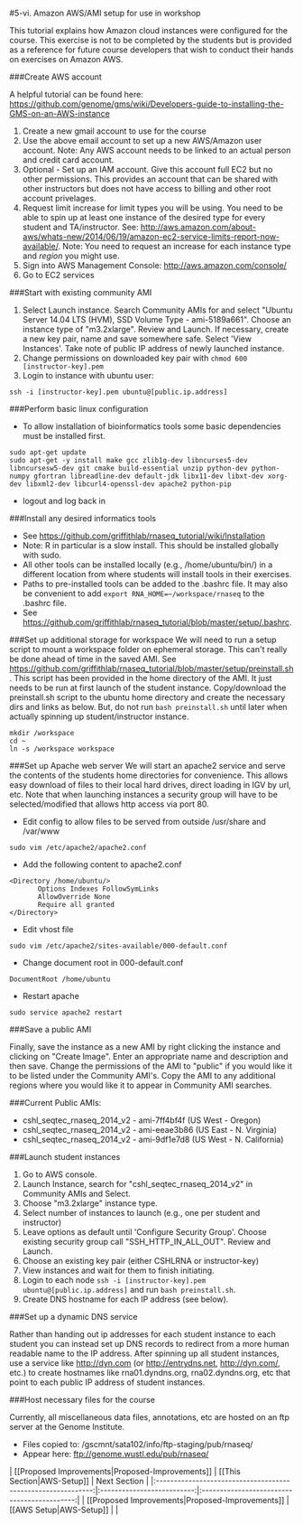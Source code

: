 #5-vi. Amazon AWS/AMI setup for use in workshop

This tutorial explains how Amazon cloud instances were configured for the course.  This exercise is not to be completed by the students but is provided as a reference for future course developers that wish to conduct their hands on exercises on Amazon AWS.

###Create AWS account

A helpful tutorial can be found here:
https://github.com/genome/gms/wiki/Developers-guide-to-installing-the-GMS-on-an-AWS-instance

1. Create a new gmail account to use for the course
2. Use the above email account to set up a new AWS/Amazon user account.
Note: Any AWS account needs to be linked to an actual person and credit card account.
3. Optional - Set up an IAM account. Give this account full EC2 but no other permissions. This provides an account that can be shared with other instructors but does not have access to billing and other root account privelages.
4. Request limit increase for limit types you will be using. You need to be able to spin up at least one instance of the desired type for every student and TA/instructor. See: http://aws.amazon.com/about-aws/whats-new/2014/06/19/amazon-ec2-service-limits-report-now-available/. Note: You need to request an increase for each instance type and *region* you might use.
5. Sign into AWS Management Console: http://aws.amazon.com/console/
6. Go to EC2 services

###Start with existing community AMI

1. Select Launch instance. Search Community AMIs for and select "Ubuntu Server 14.04 LTS (HVM), SSD Volume Type - ami-5189a661". Choose an instance type of "m3.2xlarge". Review and Launch. If necessary, create a new key pair, name and save somewhere safe. Select 'View Instances'. Take note of public IP address of newly launched instance.
2. Change permissions on downloaded key pair with `chmod 600 [instructor-key].pem`
3. Login to instance with ubuntu user:

`ssh -i [instructor-key].pem ubuntu@[public.ip.address]`

###Perform basic linux configuration 
* To allow installation of bioinformatics tools some basic dependencies must be installed first.
```
sudo apt-get update
sudo apt-get -y install make gcc zlib1g-dev libncurses5-dev libncursesw5-dev git cmake build-essential unzip python-dev python-numpy gfortran libreadline-dev default-jdk libx11-dev libxt-dev xorg-dev libxml2-dev libcurl4-openssl-dev apache2 python-pip
```
* logout and log back in

###Install any desired informatics tools
* See https://github.com/griffithlab/rnaseq_tutorial/wiki/Installation 
* Note: R in particular is a slow install. This should be installed globally with sudo.
* All other tools can be installed locally (e.g., /home/ubuntu/bin/) in a different location from where students will install tools in their exercises.
* Paths to pre-installed tools can be added to the .bashrc file. It may also be convenient to add `export RNA_HOME=~/workspace/rnaseq` to the .bashrc file. 
 * See https://github.com/griffithlab/rnaseq_tutorial/blob/master/setup/.bashrc.

###Set up additional storage for workspace
We will need to run a setup script to mount a workspace folder on ephemeral storage. This can't really be done ahead of time in the saved AMI. See https://github.com/griffithlab/rnaseq_tutorial/blob/master/setup/preinstall.sh. This script has been provided in the home directory of the AMI. It just needs to be run at first launch of the student instance. Copy/download the preinstall.sh script to the ubuntu home directory and create the necessary dirs and links as below. But, do not run `bash preinstall.sh` until later when actually spinning up student/instructor instance.
```
mkdir /workspace
cd ~
ln -s /workspace workspace
```

###Set up Apache web server
We will start an apache2 service and serve the contents of the students home directories for convenience. This allows easy download of files to their local hard drives, direct loading in IGV by url, etc. Note that when launching instances a security group will have to be selected/modified that allows http access via port 80.

* Edit config to allow files to be served from outside /usr/share and /var/www
```
sudo vim /etc/apache2/apache2.conf
```

* Add the following content to apache2.conf
```
<Directory /home/ubuntu/>
       Options Indexes FollowSymLinks
       AllowOverride None
       Require all granted
</Directory>
```

* Edit vhost file
```
sudo vim /etc/apache2/sites-available/000-default.conf
```

* Change document root in 000-default.conf
```
DocumentRoot /home/ubuntu
```

* Restart apache
```
sudo service apache2 restart
```

###Save a public AMI

Finally, save the instance as a new AMI by right clicking the instance and clicking on "Create Image". Enter an appropriate name and description and then save. Change the permissions of the AMI to "public" if you would like it to be listed under the Community AMI's. Copy the AMI to any additional regions where you would like it to appear in Community AMI searches.

###Current Public AMIs:

* cshl_seqtec_rnaseq_2014_v2 - ami-7ff4bf4f (US West - Oregon)
* cshl_seqtec_rnaseq_2014_v2 - ami-eeae3b86 (US East - N. Virginia)
* cshl_seqtec_rnaseq_2014_v2 - ami-9df1e7d8 (US West - N. California)

###Launch student instances
1. Go to AWS console.
2. Launch Instance, search for "cshl_seqtec_rnaseq_2014_v2" in Community AMIs and Select.
3. Choose "m3.2xlarge" instance type.
4. Select number of instances to launch (e.g., one per student and instructor)
5. Leave options as default until 'Configure Security Group'. Choose existing security group call "SSH_HTTP_IN_ALL_OUT". Review and Launch.
6. Choose an existing key pair (either CSHLRNA or instructor-key)
7. View instances and wait for them to finish initiating.
8. Login to each node `ssh -i [instructor-key].pem ubuntu@[public.ip.address]` and run `bash preinstall.sh`.
9. Create DNS hostname for each IP address (see below).

###Set up a dynamic DNS service

Rather than handing out ip addresses for each student instance to each student you can instead set up DNS records to redirect from a more human readable name to the IP address. After spinning up all student instances, use a service like http://dyn.com (or http://entrydns.net, http://dyn.com/, etc.) to create hostnames like rna01.dyndns.org, rna02.dyndns.org, etc that point to each public IP address of student instances.

###Host necessary files for the course

Currently, all miscellaneous data files, annotations, etc are hosted on an ftp server at the Genome Institute. 

* Files copied to: /gscmnt/sata102/info/ftp-staging/pub/rnaseq/
* Appear here: ftp://genome.wustl.edu/pub/rnaseq/


| [[Proposed Improvements|Proposed-Improvements]]       | [[This Section|AWS-Setup]] | Next Section   |
|:------------------------------------------------------------:|:--------------------------:|:-------------------------------------------:|
| [[Proposed Improvements|Proposed-Improvements]] | [[AWS Setup|AWS-Setup]]    |  |
